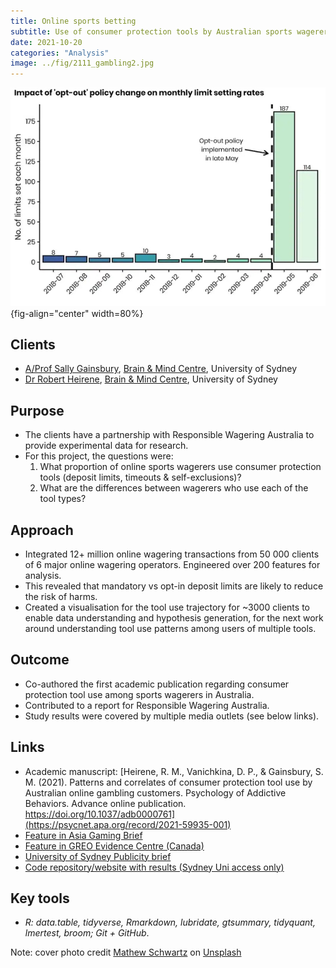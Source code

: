 ```yaml
---
title: Online sports betting
subtitle: Use of consumer protection tools by Australian sports wagerers
date: 2021-10-20
categories: "Analysis"
image: ../fig/2111_gambling2.jpg
---
```




![](../fig/2111_gambling2.jpg){fig-align="center" width=80%}

## Clients

- [A/Prof Sally Gainsbury](https://www.sydney.edu.au/science/about/our-people/academic-staff/sally-gainsbury.html), [Brain & Mind Centre](https://www.sydney.edu.au/brain-mind/), University of Sydney
- [Dr Robert Heirene](https://www.sydney.edu.au/science/about/our-people/academic-staff/robert-heirene.html),  [Brain & Mind Centre](https://www.sydney.edu.au/brain-mind/), University of Sydney

## Purpose
- The clients have a partnership with Responsible Wagering Australia to provide experimental data for research.
- For this project, the questions were:
    1. What proportion of online sports wagerers use consumer protection tools (deposit limits, timeouts & self-exclusions)? 
    2. What are the differences between wagerers who use each of the tool types?

## Approach

- Integrated 12+ million online wagering transactions from 50 000 clients of 6 major online wagering operators. Engineered over 200 features for analysis.
- This revealed that mandatory vs opt-in deposit limits are likely to reduce the risk of harms.
- Created a visualisation for the tool use trajectory for ~3000 clients to enable data understanding and hypothesis generation, for the next work around understanding tool use patterns among users of multiple tools.

## Outcome
- Co-authored the first academic publication regarding consumer protection tool use among sports wagerers in Australia.
- Contributed to a report for Responsible Wagering Australia.
- Study results were covered by multiple media outlets (see below links).

## Links

- Academic manuscript: [Heirene, R. M., Vanichkina, D. P., & Gainsbury, S. M. (2021). Patterns and correlates of consumer protection tool use by Australian online gambling customers. Psychology of Addictive Behaviors. Advance online publication. https://doi.org/10.1037/adb0000761](https://psycnet.apa.org/record/2021-59935-001)
- [Feature in Asia Gaming Brief](https://agbrief.com/news/australia/08/06/2021/using-behavioural-science-to-combat-illegal-gambling-operators/)
- [Feature in GREO Evidence Centre (Canada)](https://www.greo.ca/Modules/EvidenceCentre/Details/australian-online-gambling-customers-patterns-of-use-of-consumer-protection-tool)
- [University of Sydney Publicity brief](https://www.sydney.edu.au/news-opinion/news/2021/07/07/voluntary-betting-controls-are-a-bad-gamble.html)
- [Code repository/website with results (Sydney Uni access only)](https://pages.github.sydney.edu.au/dvanichkina/PIPE-870-Gambling)
## Key tools

- *R: data.table, tidyverse, Rmarkdown, lubridate, gtsummary, tidyquant, lmertest, broom; Git + GitHub*.


Note: cover photo credit  <a href="https://unsplash.com/@cadop?utm_source=unsplash&utm_medium=referral&utm_content=creditCopyText">Mathew Schwartz</a> on <a href="https://unsplash.com/s/photos/horse-racing?utm_source=unsplash&utm_medium=referral&utm_content=creditCopyText">Unsplash</a>
  
